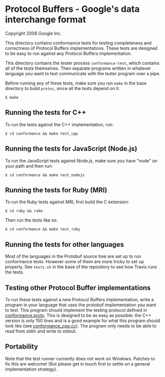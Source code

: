 Protocol Buffers - Google's data interchange format
===================================================

Copyright 2008 Google Inc.

This directory contains conformance tests for testing completeness and
correctness of Protocol Buffers implementations.  These tests are designed
to be easy to run against any Protocol Buffers implementation.

This directory contains the tester process `conformance-test`, which
contains all of the tests themselves.  Then separate programs written
in whatever language you want to test communicate with the tester
program over a pipe.

Before running any of these tests, make sure you run `make` in the base
directory to build `protoc`, since all the tests depend on it.

    $ make

Running the tests for C++
-------------------------

To run the tests against the C++ implementation, run:

    $ cd conformance && make test_cpp

Running the tests for JavaScript (Node.js)
------------------------------------------

To run the JavaScript tests against Node.js, make sure you have "node"
on your path and then run:

    $ cd conformance && make test_nodejs

Running the tests for Ruby (MRI)
--------------------------------

To run the Ruby tests against MRI, first build the C extension:

    $ cd ruby && rake

Then run the tests like so:

    $ cd conformance && make test_ruby

Running the tests for other languages
-------------------------------------

Most of the languages in the Protobuf source tree are set up to run
conformance tests.  However some of them are more tricky to set up
properly.  See `tests.sh` in the base of the repository to see how
Travis runs the tests.

Testing other Protocol Buffer implementations
---------------------------------------------

To run these tests against a new Protocol Buffers implementation, write a
program in your language that uses the protobuf implementation you want
to test.  This program should implement the testing protocol defined in
[conformance.proto](https://github.com/google/protobuf/blob/master/conformance/conformance.proto).
This is designed to be as easy as possible: the C++ version is only
150 lines and is a good example for what this program should look like
(see [conformance_cpp.cc](https://github.com/google/protobuf/blob/master/conformance/conformance_cpp.cc)).
The program only needs to be able to read from stdin and write to stdout.

Portability
-----------

Note that the test runner currently does not work on Windows.  Patches
to fix this are welcome!  (But please get in touch first to settle on
a general implementation strategy).
